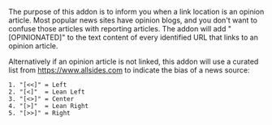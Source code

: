 The purpose of this addon is to inform you when a link location is an opinion article. Most popular news sites have opinion blogs, and you don't want to confuse those articles with reporting articles. The addon will add "[OPINIONATED]" to the text content of every identified URL that links to an opinion article.

Alternatively if an opinion article is not linked, this addon will use a curated list from https://www.allsides.com to indicate the bias of a news source:

    1. "[<<]" = Left
    2. "[<]"  = Lean Left
    3. "[<>]" = Center
    4. "[>]"  = Lean Right
    5. "[>>]" = Right

